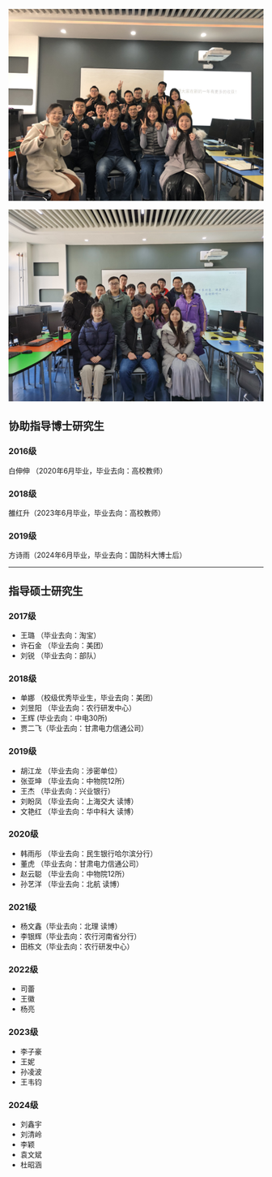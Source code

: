 
![Team](img/201912.jpg)

![Team](img/202102.jpg)
## 协助指导博士研究生

### 2016级

白伸伸 （2020年6月毕业，毕业去向：高校教师）

### 2018级

雒红升（2023年6月毕业，毕业去向：高校教师）

### 2019级

方诗雨（2024年6月毕业，毕业去向：国防科大博士后）

***

## 指导硕士研究生

### 2017级

- 王璐 （毕业去向：淘宝）
- 许石金 （毕业去向：美团）
- 刘锐 （毕业去向：部队）

### 2018级

- 单娜 （校级优秀毕业生，毕业去向：美团）
- 刘昱阳 （毕业去向：农行研发中心）
- 王辉 (毕业去向：中电30所)
- 贾二飞（毕业去向：甘肃电力信通公司）

### 2019级

- 胡江龙 （毕业去向：涉密单位）
- 张亚坤 （毕业去向：中物院12所）
- 王杰 （毕业去向：兴业银行）
- 刘盼凤 （毕业去向：上海交大 读博）
- 文艳红 （毕业去向：华中科大 读博）

### 2020级

- 韩雨彤 （毕业去向：民生银行哈尔滨分行）
- 董虎 （毕业去向：甘肃电力信通公司）
- 赵云聪 （毕业去向：中物院12所）
- 孙艺洋 （毕业去向：北航 读博）

### 2021级

- 杨文鑫（毕业去向：北理 读博）
- 李银辉（毕业去向：农行河南省分行）
- 田栋文（毕业去向：农行研发中心）

### 2022级
- 司蕾
- 王徽
- 杨亮

### 2023级
- 李子豪
- 王妮
- 孙凌波
- 王韦钧

### 2024级
- 刘鑫宇
- 刘清岭
- 李颖
- 袁文斌
- 杜昭涵
